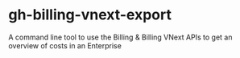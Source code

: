 # gh-billing-vnext-export
A command line tool to use the Billing &amp; Billing VNext APIs to get an overview of costs in an Enterprise
